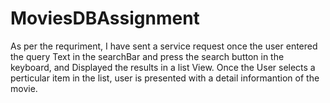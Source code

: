 # MoviesDBAssignment

As per the requriment, I have sent a service request once the user entered the query
Text in the searchBar and press the search button in the keyboard, and Displayed 
the results in a list View. Once the User selects a perticular item in the list, 
user is presented with a detail informantion of the movie.
